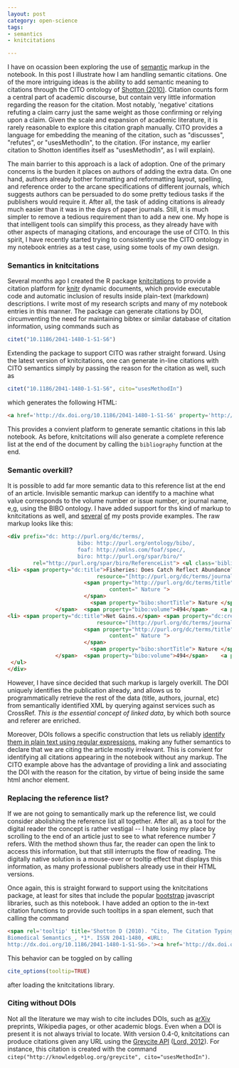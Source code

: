 ```yaml
---
layout: post
category: open-science
tags: 
- semantics
- knitcitations

---
```


 

I have on ocassion been exploring the use of [semantic](/tags.html/#semantics) markup in the notebook.  In this post I illustrate how I am handling semantic citations.  One of the more intriguing ideas is the ability to add semantic meaning to citations through the CITO ontology of <span class="tooltip" title="Shotton D (2010). Cito, The Citation Typing Ontology. _Journal
of Biomedical Semantics_, *1*. ISSN 2041-1480, 
http://dx.doi.org/10.1186/2041-1480-1-S1-S6."><a href="http://dx.doi.org/10.1186/2041-1480-1-S1-S6" rel="http://purl.org/spar/cito/usesMethodIn" >Shotton (2010)</a></span>.  Citation counts form a central part of academic discourse, but contain very little information regarding the reason for the citation.  Most notably, 'negative' citations refuting a claim carry just the same weight as those confirming or relying upon a claim.  Given the scale and expansion of academic literature, it is rarely reasonable to explore this citation graph manually.  CITO provides a language for embedding the meaning of the citation, such as "discusses", "refutes", or "usesMethodIn", to the citation.  (For instance, my earlier citation to Shotton identifies itself as "usesMethodIn", as I will explain). 

The main barrier to this approach is a lack of adoption.  One of the primary concerns is the burden it places on authors of adding the extra data.  On one hand, authors already bother formatting and reformatting layout, spelling, and reference order to the arcane specifications of different journals, which suggests authors can be persuaded to do some pretty tedious tasks if the publishers would require it.  After all, the task of adding citations is already much easier than it was in the days of paper journals.  Still, it is much simpler to remove a tedious requirement than to add a new one.  My hope is that intelligent tools can simplify this process, as they already have with other aspects of managing citations, and encourage the use of CITO.  In this spirit, I have recently started trying to consistently use the CITO ontology in my notebook entries as a test case, using some tools of my own design.  

### Semantics in knitcitations

Several months ago I created the R package [knitcitations](https://github.com/cboettig/knitcitations) to provide a citation platform for [knitr](http://yihui.name/knitr) dynamic documents, which provide executable code and automatic inclusion of results inside plain-text (markdown) descriptions.  I write most of my research scripts and many of my notebook entries in this manner. The package can generate citations by DOI, circumventing the need for maintaining bibtex or similar database of citation information, using commands such as 

```r
citet("10.1186/2041-1480-1-S1-S6")
```

Extending the package to support CITO was rather straight forward.  Using the latest version of knitcitations, one can generate in-line citations with CITO semantics simply by passing the reason for the citation as well, such as 

```r
citet("10.1186/2041-1480-1-S1-S6", cito="usesMethodIn")
```

which generates the following HTML:

```html
<a href='http://dx.doi.org/10.1186/2041-1480-1-S1-S6' property='http://purl.org/spar/cito/usesMethodIn' >Shotton (2010)</a>
```

This provides a convient platform to generate semantic citations in this lab notebook.  As before, knitcitations will also generate a complete reference list at the end of the document by calling the `bibliography` function at the end. 

### Semantic overkill?

It is possible to add far more semantic data to this reference list at the end of an article.  Invisible semantic markup can identify to a machine what value corresponds to the volume number or issue number, or journal name, e,g, using the BIBO ontology.  I have added support for ths kind of markup to knitcitations as well, and [several](/2013/02/12/notes.html) [of](/2013/02/21/notes.html) my posts provide examples. The raw markup looks like this: 

```html
<div prefix="dc: http://purl.org/dc/terms/,
                      bibo: http://purl.org/ontology/bibo/,
                      foaf: http://xmlns.com/foaf/spec/,
                      biro: http://purl.org/spar/biro/"
        rel="http://purl.org/spar/biro/ReferenceList"> <ul class='bibliography'> 
<li> <span property="dc:title">Fisheries: Does Catch Reflect Abundance?.</span> <span property="dc:creator"> <span property="foaf:givenName">Daniel</span> <span property="foaf:familyName">Pauly</span>, </span><span property="dc:creator"> <span property="foaf:givenName">Ray</span> <span property="foaf:familyName">Hilborn</span>, </span><span property="dc:creator"> <span property="foaf:givenName">Trevor A.</span> <span property="foaf:familyName">Branch</span>, </span>  (<span property="dc:date">2013</span>)  <span rel="http://purl.org/dc/terms/isPartOf" 
                            resource="[http://purl.org/dc/terms/journal]">
                        <span property="http://purl.org/dc/terms/title"
                                content=" Nature ">
                        </span>
                          <span property="bibo:shortTitle"> Nature </span>
               </span>  <span property="bibo:volume">494</span>    <a property="bibo:doi" href="http://dx.doi.org/10.1038/494303a">10.1038/494303a</a> </li>
<li> <span property="dc:title">Net Gains.</span> <span property="dc:creator"> <span property="foaf:givenName">unknown</span> <span property="foaf:familyName">unknown</span>, </span>  (<span property="dc:date">2013</span>)  <span rel="http://purl.org/dc/terms/isPartOf" 
                            resource="[http://purl.org/dc/terms/journal]">
                        <span property="http://purl.org/dc/terms/title"
                                content=" Nature ">
                        </span>
                          <span property="bibo:shortTitle"> Nature </span>
               </span>  <span property="bibo:volume">494</span>    <a property="bibo:doi" href="http://dx.doi.org/10.1038/494282a">10.1038/494282a</a> </li>
 </ul>
</div>
```


However, I have since decided that such markup is largely overkill. The DOI uniquely identifies the publication already, and allows us to programmatically retrieve the rest of the data (title, authors, journal, etc) from semantically identified XML by querying against services such as CrossRef.   *This is the essential concept of linked data*, by which both source and referer are enriched. 

Moreover, DOIs follows a specific construction that lets us reliably [identify them in plain text using regular expressions](http://stackoverflow.com/questions/27910/finding-a-doi-in-a-document-or-page), making any futher semantics to declare that we are citing the article mostly irrelevant.  This is convient for identifying all citations appearing in the notebook without any markup. The CITO example above has the advantage of providing a link and associating the DOI with the reason for the citation, by virtue of being inside the same html anchor element.    


### Replacing the reference list?

If we are not going to semantically mark up the reference list, we could consider abolishing the reference list all together.  After all, as a tool for the digital reader the concept is rather vestigal -- I hate losing my place by scrolling to the end of an article just to see to what reference number 7 refers.  With the method shown thus far, the reader can open the link to access this information, but that still interrupts the flow of reading.  The digitally native solution is a mouse-over or tooltip effect that displays this information, as many professional publishers already use in their HTML versions.  

Once again, this is straight forward to support using the knitcitations package, at least for sites that include the popular [bootstrap](http://twitter.github.com/bootstrap) javascript libraries, such as this notebook.  I have added an option to the in-text citation functions to provide such tooltips in a span element, such that calling the command


```html
<span rel='tooltip' title='Shotton D (2010). "Cito, The Citation Typing Ontology." _Journal of
Biomedical Semantics_, *1*. ISSN 2041-1480, <URL:
http://dx.doi.org/10.1186/2041-1480-1-S1-S6>.'><a href='http://dx.doi.org/10.1186/2041-1480-1-S1-S6' property='http://purl.org/spar/cito/usesMethodIn' >Shotton (2010)</a></span>
```

This behavior can be toggled on by calling 

```r
cite_options(tooltip=TRUE)
```

after loading the knitcitations library.

### Citing without DOIs

Not all the literature we may wish to cite includes DOIs, such as [arXiv](http://arxiv.org) preprints, Wikipedia pages, or other academic blogs.  Even when a DOI is present it is not always trivial to locate.  With version 0.4-0, knitcitations can produce citations given any URL using the [Greycite API](http://greycite.knowledgeblog.org) (<span class="tooltip" title="Lord P (2012). Greycite. 
http://knowledgeblog.org/greycite [Online. last-accessed:
2012-10-10 13:36:24].  http://knowledgeblog.org/greycite."><a href="http://knowledgeblog.org/greycite" rel="http://purl.org/spar/cito/usesMethodIn" >Lord, 2012</a></span>). For instance, this citation is created with the command  `citep("http://knowledgeblog.org/greycite", cito="usesMethodIn")`.  




